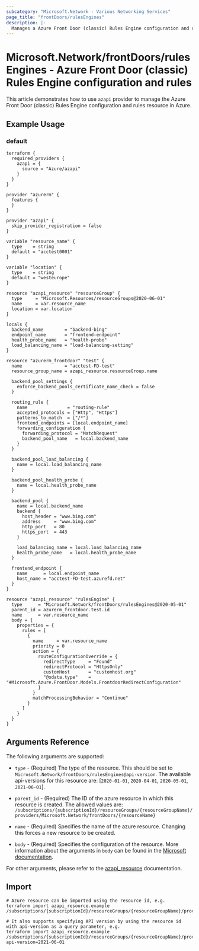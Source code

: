 ```yaml
---
subcategory: "Microsoft.Network - Various Networking Services"
page_title: "frontDoors/rulesEngines"
description: |-
  Manages a Azure Front Door (classic) Rules Engine configuration and rules.
---
```


# Microsoft.Network/frontDoors/rulesEngines - Azure Front Door (classic) Rules Engine configuration and rules

This article demonstrates how to use `azapi` provider to manage the Azure Front Door (classic) Rules Engine configuration and rules resource in Azure.

## Example Usage

### default

```hcl
terraform {
  required_providers {
    azapi = {
      source = "Azure/azapi"
    }
  }
}

provider "azurerm" {
  features {
  }
}

provider "azapi" {
  skip_provider_registration = false
}

variable "resource_name" {
  type    = string
  default = "acctest0001"
}

variable "location" {
  type    = string
  default = "westeurope"
}

resource "azapi_resource" "resourceGroup" {
  type     = "Microsoft.Resources/resourceGroups@2020-06-01"
  name     = var.resource_name
  location = var.location
}

locals {
  backend_name        = "backend-bing"
  endpoint_name       = "frontend-endpoint"
  health_probe_name   = "health-probe"
  load_balancing_name = "load-balancing-setting"
}

resource "azurerm_frontdoor" "test" {
  name                = "acctest-FD-test"
  resource_group_name = azapi_resource.resourceGroup.name

  backend_pool_settings {
    enforce_backend_pools_certificate_name_check = false
  }

  routing_rule {
    name               = "routing-rule"
    accepted_protocols = ["Http", "Https"]
    patterns_to_match  = ["/*"]
    frontend_endpoints = [local.endpoint_name]
    forwarding_configuration {
      forwarding_protocol = "MatchRequest"
      backend_pool_name   = local.backend_name
    }
  }

  backend_pool_load_balancing {
    name = local.load_balancing_name
  }

  backend_pool_health_probe {
    name = local.health_probe_name
  }

  backend_pool {
    name = local.backend_name
    backend {
      host_header = "www.bing.com"
      address     = "www.bing.com"
      http_port   = 80
      https_port  = 443
    }

    load_balancing_name = local.load_balancing_name
    health_probe_name   = local.health_probe_name
  }

  frontend_endpoint {
    name      = local.endpoint_name
    host_name = "acctest-FD-test.azurefd.net"
  }
}

resource "azapi_resource" "rulesEngine" {
  type      = "Microsoft.Network/frontDoors/rulesEngines@2020-05-01"
  parent_id = azurerm_frontdoor.test.id
  name      = var.resource_name
  body = {
    properties = {
      rules = [
        {
          name     = var.resource_name
          priority = 0
          action = {
            routeConfigurationOverride = {
              redirectType     = "Found"
              redirectProtocol = "HttpsOnly"
              customHost       = "customhost.org"
              "@odata.type"    = "#Microsoft.Azure.FrontDoor.Models.FrontdoorRedirectConfiguration"
            }
          }
          matchProcessingBehavior = "Continue"
        }
      ]
    }
  }
}

```



## Arguments Reference

The following arguments are supported:

* `type` - (Required) The type of the resource. This should be set to `Microsoft.Network/frontDoors/rulesEngines@api-version`. The available api-versions for this resource are: [`2020-01-01`, `2020-04-01`, `2020-05-01`, `2021-06-01`].

* `parent_id` - (Required) The ID of the azure resource in which this resource is created. The allowed values are:  
  `/subscriptions/{subscriptionId}/resourceGroups/{resourceGroupName}/providers/Microsoft.Network/frontDoors/{resourceName}`

* `name` - (Required) Specifies the name of the azure resource. Changing this forces a new resource to be created.

* `body` - (Required) Specifies the configuration of the resource. More information about the arguments in `body` can be found in the [Microsoft documentation](https://learn.microsoft.com/en-us/azure/templates/Microsoft.Network/frontDoors/rulesEngines?pivots=deployment-language-terraform).

For other arguments, please refer to the [azapi_resource](https://registry.terraform.io/providers/Azure/azapi/latest/docs/resources/resource) documentation.

## Import

 ```shell
 # Azure resource can be imported using the resource id, e.g.
 terraform import azapi_resource.example /subscriptions/{subscriptionId}/resourceGroups/{resourceGroupName}/providers/Microsoft.Network/frontDoors/{resourceName}/rulesEngines/{resourceName}
 
 # It also supports specifying API version by using the resource id with api-version as a query parameter, e.g.
 terraform import azapi_resource.example /subscriptions/{subscriptionId}/resourceGroups/{resourceGroupName}/providers/Microsoft.Network/frontDoors/{resourceName}/rulesEngines/{resourceName}?api-version=2021-06-01
 ```
